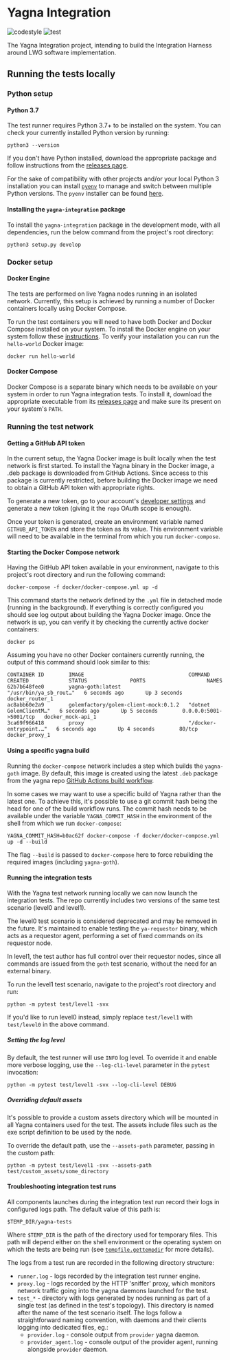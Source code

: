 # Yagna Integration

![codestyle](https://github.com/golemfactory/yagna-integration/workflows/codestyle/badge.svg?event=push)
![test](https://github.com/golemfactory/yagna-integration/workflows/test/badge.svg?event=push)

The Yagna Integration project, intending to build the Integration Harness around LWG software implementation.

## Running the tests locally

### Python setup

#### Python 3.7
The test runner requires Python 3.7+ to be installed on the system. You can check your currently installed Python version by running:
```
python3 --version
```

If you don't have Python installed, download the appropriate package and follow instructions from the [releases page](https://www.python.org/downloads/).

For the sake of compatibility with other projects and/or your local Python 3 installation you can install [`pyenv`](https://github.com/pyenv/pyenv) to manage and switch between multiple Python versions. The `pyenv` installer can be found [here](https://github.com/pyenv/pyenv-installer).

#### Installing the `yagna-integration` package
To install the `yagna-integration` package in the development mode, with all dependencies, run the below command from the project's root directory:
```
python3 setup.py develop
```

### Docker setup

#### Docker Engine
The tests are performed on live Yagna nodes running in an isolated network. Currently, this setup is achieved by running a number of Docker containers locally using Docker Compose.

To run the test containers you will need to have both Docker and Docker Compose installed on your system. To install the Docker engine on your system follow these [instructions](https://docs.docker.com/engine/install/). To verify your installation you can run the `hello-world` Docker image:
```
docker run hello-world
```

#### Docker Compose
Docker Compose is a separate binary which needs to be available on your system in order to run Yagna integration tests. To install it, download the appropriate executable from its [releases page](https://github.com/docker/compose/releases) and make sure its present on your system's `PATH`.

### Running the test network

#### Getting a GitHub API token
In the current setup, the Yagna Docker image is built locally when the test network is first started. To install the Yagna binary in the Docker image, a .deb package is downloaded from GitHub Actions. Since access to this package is currently restricted, before building the Docker image we need to obtain a GitHub API token with appropriate rights.

To generate a new token, go to your account's [developer settings](https://github.com/settings/tokens) and generate a new token (giving it the `repo` OAuth scope is enough).

Once your token is generated, create an environment variable named `GITHUB_API_TOKEN` and store the token as its value. This environment variable will need to be available in the terminal from which you run `docker-compose`.

#### Starting the Docker Compose network
Having the GitHub API token available in your environment, navigate to this project's root directory and run the following command:
```
docker-compose -f docker/docker-compose.yml up -d
```

This command starts the network defined by the `.yml` file in detached mode (running in the background). If everything is correctly configured you should see log output about building the Yagna Docker image. Once the network is up, you can verify it by checking the currently active docker containers:
```
docker ps
```

Assuming you have no other Docker containers currently running, the output of this command should look similar to this:
```
CONTAINER ID        IMAGE                                  COMMAND                  CREATED             STATUS              PORTS                    NAMES
62b7b648fee0        yagna-goth:latest                      "/usr/bin/ya_sb_rout…"   6 seconds ago       Up 3 seconds                                 docker_router_1
ac8abb60e2a9        golemfactory/golem-client-mock:0.1.2   "dotnet GolemClientM…"   6 seconds ago       Up 5 seconds        0.0.0.0:5001->5001/tcp   docker_mock-api_1
3ca69f966418        proxy                                  "/docker-entrypoint.…"   6 seconds ago       Up 4 seconds        80/tcp                   docker_proxy_1
```

#### Using a specific yagna build
Running the `docker-compose` network includes a step which builds the `yagna-goth` image. By default, this image is created using the latest `.deb` package from the yagna repo [GitHub Actions build workflow](https://github.com/golemfactory/yagna/actions?query=workflow%3A%22Build+.deb%22).

In some cases we may want to use a specific build of Yagna rather than the latest one. To achieve this, it's possible to use a git commit hash being the head for one of the build workflow runs. The commit hash needs to be available under the variable `YAGNA_COMMIT_HASH` in the environment of the shell from which we run `docker-compose`:
```
YAGNA_COMMIT_HASH=b0ac62f docker-compose -f docker/docker-compose.yml up -d --build
```

The flag `--build` is passed to `docker-compose` here to force rebuilding the required images (including `yagna-goth`).


#### Running the integration tests
With the Yagna test network running locally we can now launch the integration tests. The repo currently includes two versions of the same test scenario (level0 and level1).

The level0 test scenario is considered deprecated and may be removed in the future. It's maintained to enable testing the `ya-requestor` binary, which acts as a requestor agent, performing a set of fixed commands on its requestor node.

In level1, the test author has full control over their requestor nodes, since all commands are issued from the `goth` test scenario, without the need for an external binary.

To run the level1 test scenario, navigate to the project's root directory and run:
```
python -m pytest test/level1 -svx
```

If you'd like to run level0 instead, simply replace `test/level1` with `test/level0` in the above command.

##### Setting the log level
By default, the test runner will use `INFO` log level. To override it and enable more verbose logging, use the `--log-cli-level` parameter in the `pytest` invocation:
```
python -m pytest test/level1 -svx --log-cli-level DEBUG
```

##### Overriding default assets
It's possible to provide a custom assets directory which will be mounted in all Yagna containers used for the test. The assets include files such as the exe script definition to be used by the node.

To override the default path, use the `--assets-path` parameter, passing in the custom path:
```
python -m pytest test/level1 -svx --assets-path test/custom_assets/some_directory
```

#### Troubleshooting integration test runs
All components launches during the integration test run record their logs in configured logs path. The default value of this path is:
```
$TEMP_DIR/yagna-tests
```

Where `$TEMP_DIR` is the path of the directory used for temporary files. This path will depend either on the shell environment or the operating system on which the tests are being run (see [`tempfile.gettempdir`](https://docs.python.org/3/library/tempfile.html) for more details).

The logs from a test run are recorded in the following directory structure:
- `runner.log` - logs recorded by the integration test runner engine.
- `proxy.log` - logs recorded by the HTTP 'sniffer' proxy, which monitors network traffic going into the yagna daemons launched for the test.
-  `test_*` - directory with logs generated by nodes running as part of a single test (as defined in the test's topology). This directory is named after the name of the test scenario itself.
 The logs follow a straightforward naming convention, with daemons and their clients logging into dedicated files, eg.:
   - `provider.log` - console output from `provider` yagna daemon.
   - `provider_agent.log` - console output of the provider agent, running alongside `provider` daemon.

